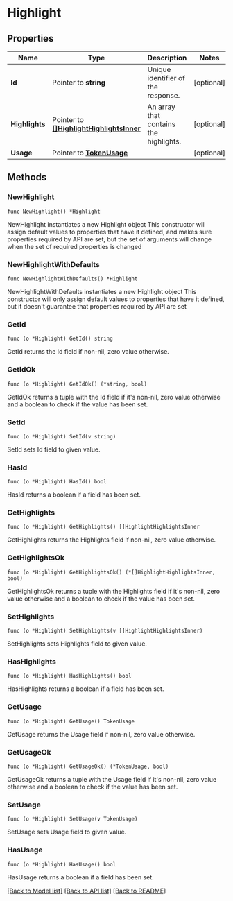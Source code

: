 # Highlight

## Properties

Name | Type | Description | Notes
------------ | ------------- | ------------- | -------------
**Id** | Pointer to **string** | Unique identifier of the response.  | [optional] 
**Highlights** | Pointer to [**[]HighlightHighlightsInner**](HighlightHighlightsInner.md) | An array that contains the highlights.  | [optional] 
**Usage** | Pointer to [**TokenUsage**](TokenUsage.md) |  | [optional] 

## Methods

### NewHighlight

`func NewHighlight() *Highlight`

NewHighlight instantiates a new Highlight object
This constructor will assign default values to properties that have it defined,
and makes sure properties required by API are set, but the set of arguments
will change when the set of required properties is changed

### NewHighlightWithDefaults

`func NewHighlightWithDefaults() *Highlight`

NewHighlightWithDefaults instantiates a new Highlight object
This constructor will only assign default values to properties that have it defined,
but it doesn't guarantee that properties required by API are set

### GetId

`func (o *Highlight) GetId() string`

GetId returns the Id field if non-nil, zero value otherwise.

### GetIdOk

`func (o *Highlight) GetIdOk() (*string, bool)`

GetIdOk returns a tuple with the Id field if it's non-nil, zero value otherwise
and a boolean to check if the value has been set.

### SetId

`func (o *Highlight) SetId(v string)`

SetId sets Id field to given value.

### HasId

`func (o *Highlight) HasId() bool`

HasId returns a boolean if a field has been set.

### GetHighlights

`func (o *Highlight) GetHighlights() []HighlightHighlightsInner`

GetHighlights returns the Highlights field if non-nil, zero value otherwise.

### GetHighlightsOk

`func (o *Highlight) GetHighlightsOk() (*[]HighlightHighlightsInner, bool)`

GetHighlightsOk returns a tuple with the Highlights field if it's non-nil, zero value otherwise
and a boolean to check if the value has been set.

### SetHighlights

`func (o *Highlight) SetHighlights(v []HighlightHighlightsInner)`

SetHighlights sets Highlights field to given value.

### HasHighlights

`func (o *Highlight) HasHighlights() bool`

HasHighlights returns a boolean if a field has been set.

### GetUsage

`func (o *Highlight) GetUsage() TokenUsage`

GetUsage returns the Usage field if non-nil, zero value otherwise.

### GetUsageOk

`func (o *Highlight) GetUsageOk() (*TokenUsage, bool)`

GetUsageOk returns a tuple with the Usage field if it's non-nil, zero value otherwise
and a boolean to check if the value has been set.

### SetUsage

`func (o *Highlight) SetUsage(v TokenUsage)`

SetUsage sets Usage field to given value.

### HasUsage

`func (o *Highlight) HasUsage() bool`

HasUsage returns a boolean if a field has been set.


[[Back to Model list]](../README.md#documentation-for-models) [[Back to API list]](../README.md#documentation-for-api-endpoints) [[Back to README]](../README.md)


